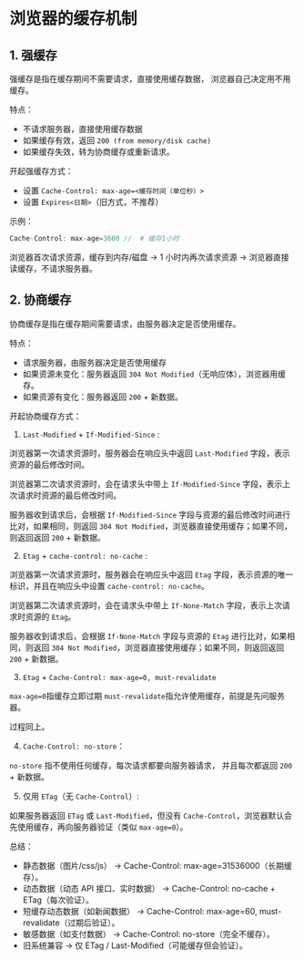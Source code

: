 # 浏览器的缓存机制

## 1. 强缓存

强缓存是指在缓存期间不需要请求，直接使用缓存数据， 浏览器自己决定用不用缓存。

特点：

- 不请求服务器，直接使用缓存数据
- 如果缓存有效，返回 `200 (from memory/disk cache)`
- 如果缓存失效，转为协商缓存或重新请求。

开起强缓存方式：

- 设置 `Cache-Control: max-age=<缓存时间（单位秒）>`
- 设置 `Expires<日期>`（旧方式，不推荐）

示例：

```js
Cache-Control: max-age=3600 //  # 缓存1小时
```

浏览器首次请求资源，缓存到内存/磁盘 -> 1 小时内再次请求资源 -> 浏览器直接读缓存，不请求服务器。

## 2. 协商缓存

协商缓存是指在缓存期间需要请求，由服务器决定是否使用缓存。

特点：

- 请求服务器，由服务器决定是否使用缓存
- 如果资源未变化：服务器返回 `304 Not Modified`（无响应体），浏览器用缓存。
- 如果资源有变化：服务器返回 `200` + 新数据。

开起协商缓存方式：

1. `Last-Modified` + `If-Modified-Since` :

浏览器第一次请求资源时，服务器会在响应头中返回 `Last-Modified` 字段，表示资源的最后修改时间。

浏览器第二次请求资源时，会在请求头中带上 `If-Modified-Since` 字段，表示上次请求时资源的最后修改时间。

服务器收到请求后，会根据 `If-Modified-Since` 字段与资源的最后修改时间进行比对，如果相同，则返回 `304 Not Modified`，浏览器直接使用缓存；如果不同，则返回返回 `200` + 新数据。

2. `Etag` + `cache-control: no-cache` :

浏览器第一次请求资源时，服务器会在响应头中返回 `Etag` 字段，表示资源的唯一标识，并且在响应头中设置 `cache-control: no-cache`。

浏览器第二次请求资源时，会在请求头中带上 `If-None-Match` 字段，表示上次请求时资源的 `Etag`。

服务器收到请求后，会根据 `If-None-Match` 字段与资源的 `Etag` 进行比对，如果相同，则返回 `304 Not Modified`，浏览器直接使用缓存；如果不同，则返回返回 `200` + 新数据。

3. `Etag` + `Cache-Control: max-age=0, must-revalidate`

`max-age=0`指缓存立即过期 ​ `must-revalidate`指允许使用缓存，前提是先问服务器。

过程同上。

4. `Cache-Control: no-store`：

`no-store` 指不使用任何缓存，每次请求都要向服务器请求， 并且每次都返回 `200` + 新数据。

5. 仅用 `ETag`（无 `Cache-Control`）:

如果服务器返回 `ETag` 或 `Last-Modified`，但没有 `Cache-Control`，浏览器默认会先使用缓存，再向服务器验证 ​（类似 `max-age=0`）。

总结：

- 静态数据（图片/css/js） → Cache-Control: max-age=31536000（长期缓存）。
- 动态数据（动态 API 接口、实时数据） → Cache-Control: no-cache + ETag（每次验证）。
- 短缓存动态数据（如新闻数据） → Cache-Control: max-age=60, must-revalidate（过期后验证）。
- 敏感数据（如支付数据） → Cache-Control: no-store（完全不缓存）。
- 旧系统兼容 → 仅 ETag / Last-Modified（可能缓存但会验证）。
